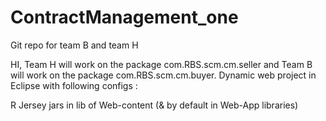 # ContractManagement_one
Git repo for team B and team H

HI,
Team H will work on the package com.RBS.scm.cm.seller and Team B will work on the package com.RBS.scm.cm.buyer.
Dynamic web project in Eclipse with following configs :

R
Jersey jars in lib of Web-content (& by default in Web-App libraries)


